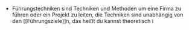 - Führungstechniken sind Techniken und Methoden um eine Firma zu führen oder ein Projekt zu leiten, die Techniken sind unabhängig von den [[Führungsziele]]n, das heißt du kannst theoretisch i